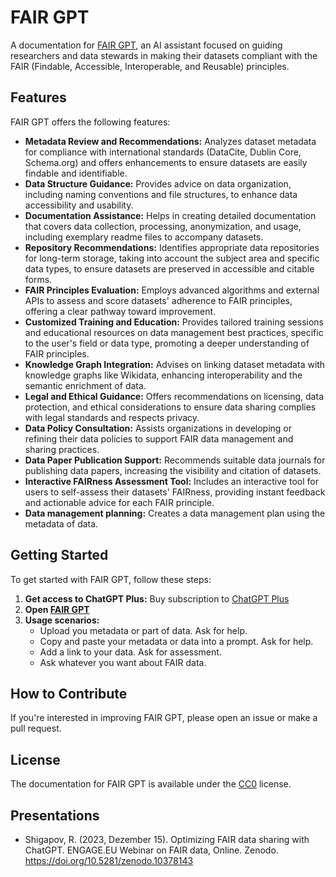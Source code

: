 # FAIR GPT

A documentation for [FAIR GPT](https://chat.openai.com/g/g-BkMR28wlV-fair), an AI assistant focused on guiding researchers and data stewards in making their datasets compliant with the FAIR (Findable, Accessible, Interoperable, and Reusable) principles.

## Features

FAIR GPT offers the following features:

- **Metadata Review and Recommendations:** Analyzes dataset metadata for compliance with international standards (DataCite, Dublin Core, Schema.org) and offers enhancements to ensure datasets are easily findable and identifiable.
- **Data Structure Guidance:** Provides advice on data organization, including naming conventions and file structures, to enhance data accessibility and usability.
- **Documentation Assistance:** Helps in creating detailed documentation that covers data collection, processing, anonymization, and usage, including exemplary readme files to accompany datasets.
- **Repository Recommendations:** Identifies appropriate data repositories for long-term storage, taking into account the subject area and specific data types, to ensure datasets are preserved in accessible and citable forms.
- **FAIR Principles Evaluation:** Employs advanced algorithms and external APIs to assess and score datasets' adherence to FAIR principles, offering a clear pathway toward improvement.
- **Customized Training and Education:** Provides tailored training sessions and educational resources on data management best practices, specific to the user's field or data type, promoting a deeper understanding of FAIR principles.
- **Knowledge Graph Integration:** Advises on linking dataset metadata with knowledge graphs like Wikidata, enhancing interoperability and the semantic enrichment of data.
- **Legal and Ethical Guidance:** Offers recommendations on licensing, data protection, and ethical considerations to ensure data sharing complies with legal standards and respects privacy.
- **Data Policy Consultation:** Assists organizations in developing or refining their data policies to support FAIR data management and sharing practices.
- **Data Paper Publication Support:** Recommends suitable data journals for publishing data papers, increasing the visibility and citation of datasets.
- **Interactive FAIRness Assessment Tool:** Includes an interactive tool for users to self-assess their datasets' FAIRness, providing instant feedback and actionable advice for each FAIR principle.
- **Data management planning:** Creates a data management plan using the metadata of data.

## Getting Started
To get started with FAIR GPT, follow these steps:
1. **Get access to ChatGPT Plus:** Buy subscription to [ChatGPT Plus](https://openai.com/blog/chatgpt-plus)
2. **Open [FAIR GPT](https://chat.openai.com/g/g-BkMR28wlV-fair)**
3. **Usage scenarios:**
   * Upload you metadata or part of data. Ask for help.
   * Copy and paste your metadata or data into a prompt. Ask for help.
   * Add a link to your data. Ask for assessment.
   * Ask whatever you want about FAIR data.

## How to Contribute
If you're interested in improving FAIR GPT, please open an issue or make a pull request.

## License
The documentation for FAIR GPT is available under the [CC0](https://creativecommons.org/public-domain/cc0) license.

## Presentations

* Shigapov, R. (2023, Dezember 15). Optimizing FAIR data sharing with ChatGPT. ENGAGE.EU Webinar on FAIR data, Online. Zenodo. https://doi.org/10.5281/zenodo.10378143
